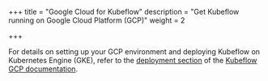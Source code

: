 +++
title = "Google Cloud for Kubeflow"
description = "Get Kubeflow running on Google Cloud Platform (GCP)"
weight = 2
                    
+++

For details on setting up your GCP
environment and deploying Kubeflow on Kubernetes Engine (GKE),
refer to the [deployment section](/docs/gke/deploy/) of the
[Kubeflow GCP documentation](/docs/gke/).


